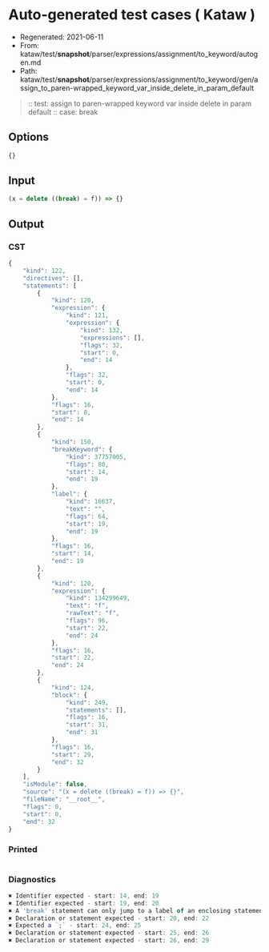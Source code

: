 # Auto-generated test cases ( Kataw )
- Regenerated: 2021-06-11
- From: kataw/test/__snapshot__/parser/expressions/assignment/to_keyword/autogen.md
- Path: kataw/test/__snapshot__/parser/expressions/assignment/to_keyword/gen/assign_to_paren-wrapped_keyword_var_inside_delete_in_param_default
> :: test: assign to paren-wrapped keyword var inside delete in param default
> :: case: break
## Options

`````js
{}
`````
## Input

`````js
(x = delete ((break) = f)) => {}
`````
## Output

### CST

```javascript
{
    "kind": 122,
    "directives": [],
    "statements": [
        {
            "kind": 120,
            "expression": {
                "kind": 121,
                "expression": {
                    "kind": 132,
                    "expressions": [],
                    "flags": 32,
                    "start": 0,
                    "end": 14
                },
                "flags": 32,
                "start": 0,
                "end": 14
            },
            "flags": 16,
            "start": 0,
            "end": 14
        },
        {
            "kind": 150,
            "breakKeyword": {
                "kind": 37757005,
                "flags": 80,
                "start": 14,
                "end": 19
            },
            "label": {
                "kind": 16637,
                "text": "",
                "flags": 64,
                "start": 19,
                "end": 19
            },
            "flags": 16,
            "start": 14,
            "end": 19
        },
        {
            "kind": 120,
            "expression": {
                "kind": 134299649,
                "text": "f",
                "rawText": "f",
                "flags": 96,
                "start": 22,
                "end": 24
            },
            "flags": 16,
            "start": 22,
            "end": 24
        },
        {
            "kind": 124,
            "block": {
                "kind": 249,
                "statements": [],
                "flags": 16,
                "start": 31,
                "end": 31
            },
            "flags": 16,
            "start": 29,
            "end": 32
        }
    ],
    "isModule": false,
    "source": "(x = delete ((break) = f)) => {}",
    "fileName": "__root__",
    "flags": 0,
    "start": 0,
    "end": 32
}
```

### Printed

```javascript

```

### Diagnostics

```javascript
✖ Identifier expected - start: 14, end: 19
✖ Identifier expected - start: 19, end: 20
✖ A 'break' statement can only jump to a label of an enclosing statement - start: 19, end: 20
✖ Declaration or statement expected - start: 20, end: 22
✖ Expected a `;` - start: 24, end: 25
✖ Declaration or statement expected - start: 25, end: 26
✖ Declaration or statement expected - start: 26, end: 29

```

